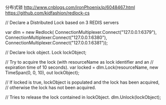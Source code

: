 ﻿分布式锁
http://www.cnblogs.com/ironPhoenix/p/6048467.html
https://github.com/kidfashion/redlock-cs

// Declare a Distributed Lock based on 3 REDIS servers

var dlm = new Redlock(
		ConnectionMultiplexer.Connect("127.0.0.1:6379"), 
		ConnectionMultiplexer.Connect("127.0.0.1:6380"), 
		ConnectionMultiplexer.Connect("127.0.0.1:6381"));

// Declare lock object.
Lock lockObject;

// Try to acquire the lock (with resourceName as lock identifier and an 
// expiration time of 10 seconds).
var locked = dlm.Lock(resourceName,	new TimeSpan(0, 0, 10), out lockObject);

// If locked is true, lockObject is populated and the lock has been acquired, 
// otherwise the lock has not been acquired.

// Tries to release the lock contained in lockObject.
dlm.Unlock(lockObject);